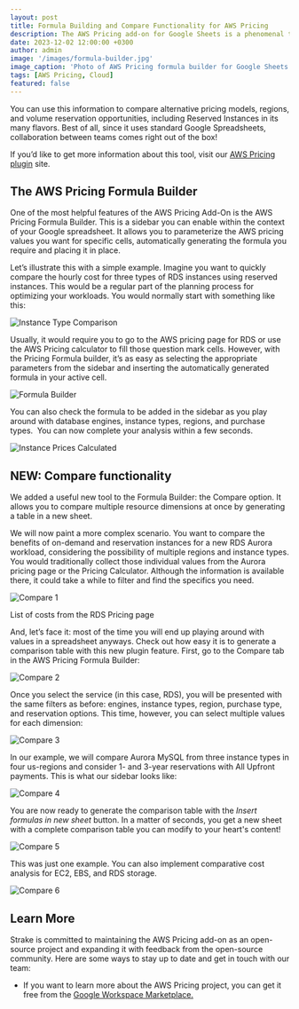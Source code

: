 ```yaml
---
layout: post
title: Formula Building and Compare Functionality for AWS Pricing
description: The AWS Pricing add-on for Google Sheets is a phenomenal tool for efficiently analyzing, forecasting, and optimizing your AWS costs. Its intuitive interface seamlessly integrates current AWS pricing information into your spreadsheets, allowing you to stay up-to-date with the latest cloud cost values, and simplifying cost management for multiple members of your organization.
date: 2023-12-02 12:00:00 +0300
author: admin
image: '/images/formula-builder.jpg'
image_caption: 'Photo of AWS Pricing formula builder for Google Sheets'
tags: [AWS Pricing, Cloud]
featured: false
---
```

You can use this information to compare alternative pricing models, regions, and volume reservation opportunities, including Reserved Instances in its many flavors. Best of all, since it uses standard Google Spreadsheets, collaboration between teams comes right out of the box!

If you’d like to get more information about this tool, visit our [AWS Pricing plugin](https://workspace.google.com/marketplace/app/aws_pricing_by_strake/378787760903) site.

## **The AWS Pricing Formula Builder**

One of the most helpful features of the AWS Pricing Add-On is the AWS Pricing Formula Builder. This is a sidebar you can enable within the context of your Google spreadsheet. It allows you to parameterize the AWS pricing values you want for specific cells, automatically generating the formula you require and placing it in place.

Let’s illustrate this with a simple example. Imagine you want to quickly compare the hourly cost for three types of RDS instances using reserved instances. This would be a regular part of the planning process for optimizing your workloads. You would normally start with something like this:

![Instance Type Comparison](/images/instance-comparison.jpg)

Usually, it would require you to go to the AWS pricing page for RDS or use the AWS Pricing calculator to fill those question mark cells. However, with the Pricing Formula builder, it’s as easy as selecting the appropriate parameters from the sidebar and inserting the automatically generated formula in your active cell.

![Formula Builder](/images/formula-builder-1.jpg)

You can also check the formula to be added in the sidebar as you play around with database engines, instance types, regions, and purchase types.  You can now complete your analysis within a few seconds.

![Instance Prices Calculated](/images/instance-calculated.jpg)

## **NEW: Compare functionality**

We added a useful new tool to the Formula Builder: the Compare option. It allows you to compare multiple resource dimensions at once by generating a table in a new sheet.

We will now paint a more complex scenario. You want to compare the benefits of on-demand and reservation instances for a new RDS Aurora workload, considering the possibility of multiple regions and instance types. You would traditionally collect those individual values from the Aurora pricing page or the Pricing Calculator. Although the information is available there, it could take a while to filter and find the specifics you need.

![Compare 1](/images/compare-1.jpg)

List of costs from the RDS Pricing page

And, let’s face it: most of the time you will end up playing around with values in a spreadsheet anyways. Check out how easy it is to generate a comparison table with this new plugin feature. First, go to the Compare tab in the AWS Pricing Formula Builder:

![Compare 2](/images/compare-2.jpg)

Once you select the service (in this case, RDS), you will be presented with the same filters as before: engines, instance types, region, purchase type, and reservation options. This time, however, you can select multiple values for each dimension:

![Compare 3](/images/compare-3.jpg)

In our example, we will compare Aurora MySQL from three instance types in four us-regions and consider 1- and 3-year reservations with All Upfront payments. This is what our sidebar looks like:

![Compare 4](/images/compare-4.jpg)

You are now ready to generate the comparison table with the *Insert formulas in new sheet* button. In a matter of seconds, you get a new sheet with a complete comparison table you can modify to your heart's content!

![Compare 5](/images/compare-5.jpg)

This was just one example. You can also implement comparative cost analysis for EC2, EBS, and RDS storage.

![Compare 6](/images/compare-6.jpg)

## **Learn More**

Strake is committed to maintaining the AWS Pricing add-on as an open-source project and expanding it with feedback from the open-source community. Here are some ways to stay up to date and get in touch with our team:

- If you want to learn more about the AWS Pricing project, you can get it free from the [Google Workspace Marketplace.](https://workspace.google.com/marketplace/app/aws_pricing_by_strake/378787760903)
